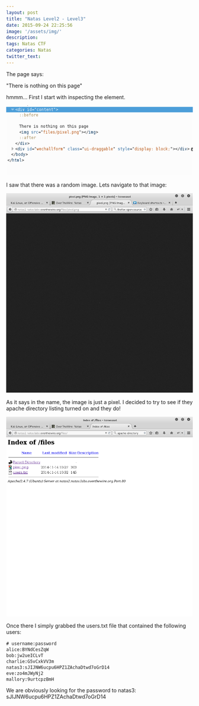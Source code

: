 ```yaml
---
layout: post
title: "Natas Level2 - Level3"
date: 2015-09-24 22:25:56
image: '/assets/img/'
description:
tags: Natas CTF
categories: Natas
twitter_text:
---
```

The page says:

"There is nothing on this page"

hmmm... First I start with inspecting the element.

![Screenshot1](/assets/img/screenshots/Natas_level2-1.png)

I saw that there was a random image. Lets navigate to that image:

![Screenshot2](/assets/img/screenshots/Natas_level2-2.png)

As it says in the name, the image is just a pixel. I decided to try to see if they apache directory listing turned on and they do!

![Screenshot3](/assets/img/screenshots/Natas_level2-3.png)

Once there I simply grabbed the users.txt file that contained the following users:

    # username:password
    alice:BYNdCesZqW
    bob:jw2ueICLvT
    charlie:G5vCxkVV3m
    natas3:sJIJNW6ucpu6HPZ1ZAchaDtwd7oGrD14
    eve:zo4mJWyNj2
    mallory:9urtcpzBmH
    
We are obviously looking for the password to natas3:
sJIJNW6ucpu6HPZ1ZAchaDtwd7oGrD14

